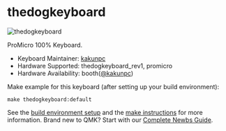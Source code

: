 # thedogkeyboard

![thedogkeyboard](https://i.gyazo.com/70ac677c1e75c04b812e5dce311f7901.jpg)

ProMicro 100% Keyboard.

* Keyboard Maintainer: [kakunpc](https://github.com/kakunpc)
* Hardware Supported: thedogkeyboard_rev1, promicro
* Hardware Availability: booth([@kakunpc](https://kakunpc.booth.pm/))

Make example for this keyboard (after setting up your build environment):

    make thedogkeyboard:default

See the [build environment setup](https://docs.qmk.fm/#/getting_started_build_tools) and the [make instructions](https://docs.qmk.fm/#/getting_started_make_guide) for more information. Brand new to QMK? Start with our [Complete Newbs Guide](https://docs.qmk.fm/#/newbs).
